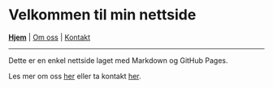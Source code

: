 # Velkommen til min nettside

[__Hjem__](index.md) | [Om oss](om.md) | [Kontakt](kontakt.md)

---

Dette er en enkel nettside laget med Markdown og GitHub Pages.

Les mer om oss [her](om.md) eller ta kontakt [her](kontakt.md).
